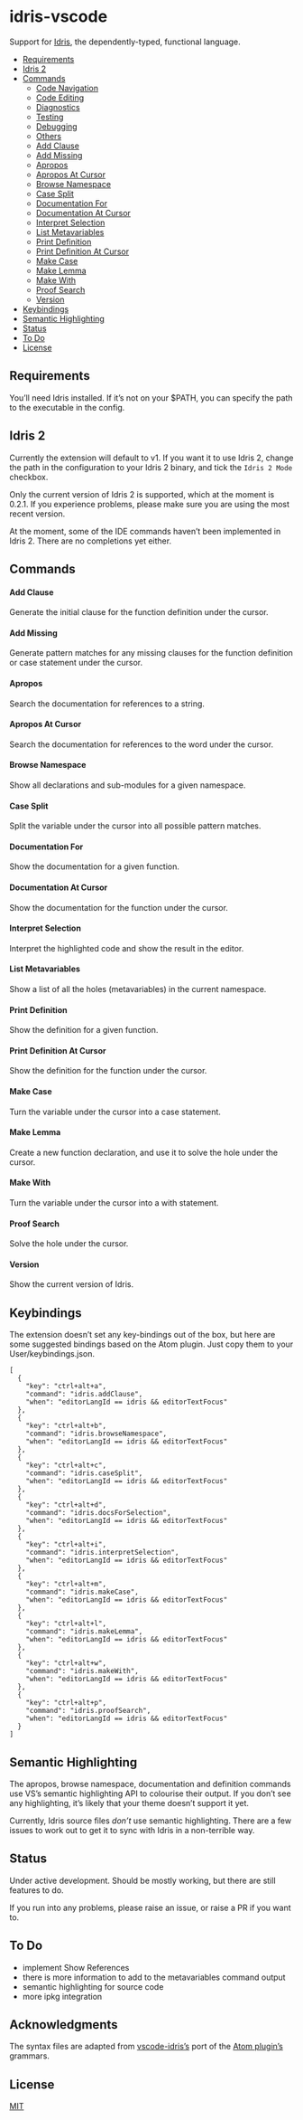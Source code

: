 # idris-vscode

Support for [Idris](https://www.idris-lang.org/), the dependently-typed, functional language.

- [Requirements](#requirements)
- [Idris 2](#idris-2)
- [Commands](#commands)
  - [Code Navigation](#code-navigation)
  - [Code Editing](#code-editing)
  - [Diagnostics](#diagnostics)
  - [Testing](#testing)
  - [Debugging](#debugging)
  - [Others](#others)
  - [Add Clause](#add-clause)
  - [Add Missing](#add-missing)
  - [Apropos](#apropos)
  - [Apropos At Cursor](#apropos-at-cursor)
  - [Browse Namespace](#browse-namespace)
  - [Case Split](#case-split)
  - [Documentation For](#documentation-for)
  - [Documentation At Cursor](#documentation-at-cursor)
  - [Interpret Selection](#interpret-selection)
  - [List Metavariables](#list-metavariables)
  - [Print Definition](#print-definition)
  - [Print Definition At Cursor](#print-definition-at-cursor)
  - [Make Case](#make-case)
  - [Make Lemma](#make-lemma)
  - [Make With](#make-with)
  - [Proof Search](#proof-search)
  - [Version](#version)
- [Keybindings](#keybindings)
- [Semantic Highlighting](#semantic-highlighting)
- [Status](#status)
- [To Do](#todo)
- [License](#license)

## Requirements

You’ll need Idris installed. If it’s not on your $PATH, you can specify the path to the executable in the config.

## Idris 2
Currently the extension will default to v1. If you want it to use Idris 2, change the path in the configuration to your Idris 2 binary, and tick the `Idris 2 Mode` checkbox.

Only the current version of Idris 2 is supported, which at the moment is 0.2.1. If you experience problems, please make sure you are using the most recent version.

At the moment, some of the IDE commands haven’t been implemented in Idris 2. There are no completions yet either.

## Commands

#### Add Clause
Generate the initial clause for the function definition under the cursor.

#### Add Missing
Generate pattern matches for any missing clauses for the function definition or case statement under the cursor.

#### Apropos
Search the documentation for references to a string.

#### Apropos At Cursor
Search the documentation for references to the word under the cursor.

#### Browse Namespace
Show all declarations and sub-modules for a given namespace.

#### Case Split
Split the variable under the cursor into all possible pattern matches.

#### Documentation For
Show the documentation for a given function.

#### Documentation At Cursor
Show the documentation for the function under the cursor.

#### Interpret Selection
Interpret the highlighted code and show the result in the editor.

#### List Metavariables
Show a list of all the holes (metavariables) in the current namespace.

#### Print Definition
Show the definition for a given function.

#### Print Definition At Cursor
Show the definition for the function under the cursor.

#### Make Case
Turn the variable under the cursor into a case statement.

#### Make Lemma
Create a new function declaration, and use it to solve the hole under the cursor.

#### Make With
Turn the variable under the cursor into a with statement.

#### Proof Search
Solve the hole under the cursor.

#### Version
Show the current version of Idris.

## Keybindings
The extension doesn’t set any key-bindings out of the box, but here are some suggested bindings based on the Atom plugin. Just copy them to your User/keybindings.json.
```
[
  {
    "key": "ctrl+alt+a",
    "command": "idris.addClause",
    "when": "editorLangId == idris && editorTextFocus"
  },
  {
    "key": "ctrl+alt+b",
    "command": "idris.browseNamespace",
    "when": "editorLangId == idris && editorTextFocus"
  },
  {
    "key": "ctrl+alt+c",
    "command": "idris.caseSplit",
    "when": "editorLangId == idris && editorTextFocus"
  },
  {
    "key": "ctrl+alt+d",
    "command": "idris.docsForSelection",
    "when": "editorLangId == idris && editorTextFocus"
  },
  {
    "key": "ctrl+alt+i",
    "command": "idris.interpretSelection",
    "when": "editorLangId == idris && editorTextFocus"
  },
  {
    "key": "ctrl+alt+m",
    "command": "idris.makeCase",
    "when": "editorLangId == idris && editorTextFocus"
  },
  {
    "key": "ctrl+alt+l",
    "command": "idris.makeLemma",
    "when": "editorLangId == idris && editorTextFocus"
  },
  {
    "key": "ctrl+alt+w",
    "command": "idris.makeWith",
    "when": "editorLangId == idris && editorTextFocus"
  },
  {
    "key": "ctrl+alt+p",
    "command": "idris.proofSearch",
    "when": "editorLangId == idris && editorTextFocus"
  }
]
```

## Semantic Highlighting
The apropos, browse namespace, documentation and definition commands use VS’s semantic highlighting API to colourise their output. If you don’t see any highlighting, it’s likely that your theme doesn’t support it yet.

Currently, Idris source files _don’t_ use semantic highlighting. There are a few issues to work out to get it to sync with Idris in a non-terrible way.

## Status
Under active development. Should be mostly working, but there are still features to do.

If you run into any problems, please raise an issue, or raise a PR if you want to.

## To Do
- implement Show References
- there is more information to add to the metavariables command output
- semantic highlighting for source code
- more ipkg integration

## Acknowledgments
The syntax files are adapted from [vscode-idris’s](https://github.com/zjhmale/vscode-idris) port of the [Atom plugin’s](https://github.com/idris-hackers/atom-language-idris) grammars.

## License
[MIT](LICENSE)
